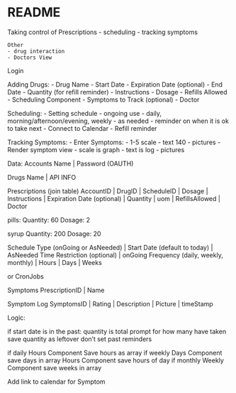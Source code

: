 # README

Taking control of Prescriptions
    - scheduling
    - tracking symptoms

    Other
    - drug interaction
    - Doctors View

Login

Adding Drugs:
    - Drug Name
    - Start Date
    - Expiration Date (optional)
    - End Date
    - Quantity (for refill reminder)
    - Instructions
    - Dosage
    - Refills Allowed
    - Scheduling Component
    - Symptoms to Track (optional)
    - Doctor

Scheduling:
    - Setting schedule
        - ongoing use - daily, morning/afternoon/evening, weekly
        - as needed - reminder on when it is ok to take next
    - Connect to Calendar
    - Refill reminder


Tracking Symptoms:
    - Enter Symptoms:
        - 1-5 scale
        - text 140
        - pictures
    - Render symptom view
        - scale is graph
        - text is log
        - pictures


Data:
Accounts
Name | Password (OAUTH)

Drugs
Name | API INFO

Prescriptions (join table)
AccountID | DrugID  | ScheduleID | Dosage | Instructions | Expiration Date (optional) | Quantity | uom | RefillsAllowed | Doctor

pills:
Quantity: 60
Dosage: 2

syrup
Quantity: 200
Dosage: 20




Schedule
Type (onGoing or AsNeeded) | Start Date (default to today) | AsNeeded Time Restriction (optional) | onGoing Frequency (daily, weekly, monthly) | Hours | Days | Weeks

or CronJobs

Symptoms
PrescriptionID | Name

Symptom Log
SymptomsID | Rating | Description | Picture | timeStamp





Logic:

if start date is in the past:
    quantity is total
    prompt for how many have taken
    save quantity as leftover
    don’t set past reminders


if daily
    Hours Component
    Save hours as array
if weekly
    Days Component
    save days in array
    Hours Component
    save hours of day
if monthly
    Weekly Component
    save weeks in array

Add link to calendar for Symptom
